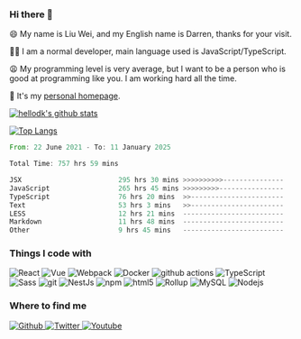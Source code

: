 
### Hi there 👋

😄️ My name is Liu Wei, and my English name is Darren, thanks for your visit.

🙏🏻 I am a normal developer, main language used is JavaScript/TypeScript.

😩️ My programming level is very average, but I want to be a person who is good at programming like you. I am working hard all the time.

👀️ It's my [personal homepage](https://darrenliuwei.com).

[![hellodk's github stats](https://github-readme-stats.vercel.app/api?username=darrenliuwei)](https://github.com/anuraghazra/github-readme-stats)

[![Top Langs](https://github-readme-stats.vercel.app/api/top-langs/?username=darrenliuwei)](https://github.com/anuraghazra/github-readme-stats)

<!--START_SECTION:waka-->

```rust
From: 22 June 2021 - To: 11 January 2025

Total Time: 757 hrs 59 mins

JSX                        295 hrs 30 mins >>>>>>>>>>---------------   38.49 %
JavaScript                 265 hrs 45 mins >>>>>>>>>----------------   34.61 %
TypeScript                 76 hrs 20 mins  >>-----------------------   09.94 %
Text                       53 hrs 3 mins   >>-----------------------   06.91 %
LESS                       12 hrs 21 mins  -------------------------   01.61 %
Markdown                   11 hrs 48 mins  -------------------------   01.54 %
Other                      9 hrs 45 mins   -------------------------   01.27 %
```

<!--END_SECTION:waka-->

<h3>Things I code with</h3>
<p>
  <img alt="React" src="https://img.shields.io/badge/-React-45b8d8?style=flat-square&logo=react&logoColor=white" />
  <img alt="Vue" src="https://img.shields.io/badge/-Vue-4fc08d?style=flat&logo=vuedotjs&logoColor=fff" />
  <img alt="Webpack" src="https://img.shields.io/badge/-Webpack-8DD6F9?style=flat-square&logo=webpack&logoColor=white" /> 
  <img alt="Docker" src="https://img.shields.io/badge/-Docker-46a2f1?style=flat-square&logo=docker&logoColor=white" />
  <img alt="github actions" src="https://img.shields.io/badge/-Github_Actions-2088FF?style=flat-square&logo=github-actions&logoColor=white" />
  <img alt="TypeScript" src="https://img.shields.io/badge/-TypeScript-007ACC?style=flat-square&logo=typescript&logoColor=white" />
  <img alt="Sass" src="https://img.shields.io/badge/-Sass-CC6699?style=flat-square&logo=sass&logoColor=white" />
  <img alt="git" src="https://img.shields.io/badge/-Git-F05032?style=flat-square&logo=git&logoColor=white" />
  <img alt="NestJs" src="https://img.shields.io/badge/-NestJs-ea2845?style=flat-square&logo=nestjs&logoColor=white" />
  <img alt="npm" src="https://img.shields.io/badge/-NPM-CB3837?style=flat-square&logo=npm&logoColor=white" />
  <img alt="html5" src="https://img.shields.io/badge/-HTML5-E34F26?style=flat-square&logo=html5&logoColor=white" />
  <img alt="Rollup" src="https://img.shields.io/badge/-Rollup-EC4A3F?style=flat-square&logo=rollup.js&logoColor=white" />
  <img alt="MySQL" src="https://img.shields.io/badge/-MySQL-1a73e8?style=flat-square&logo=mysql&logoColor=white" />
  <img alt="Nodejs" src="https://img.shields.io/badge/-Nodejs-43853d?style=flat-square&logo=Node.js&logoColor=white" />
</p>

<h3>Where to find me</h3>
<p>
  <a href="https://github.com/darrenliuwei" target="_blank">
    <img alt="Github" src="https://img.shields.io/badge/GitHub-%2312100E.svg?&style=for-the-badge&logo=Github&logoColor=white" />
  </a> 
  <a href="https://twitter.com/darrenliuwei" target="_blank">
    <img alt="Twitter" src="https://img.shields.io/badge/twitter-%231DA1F2.svg?&style=for-the-badge&logo=twitter&logoColor=white" />
  </a> 
  <a href="https://www.youtube.com/sphard" target="_blank">
    <img alt="Youtube" src="https://img.shields.io/badge/youtube-%23ff5722.svg?&style=for-the-badge&logo=youtube&logoColor=white" />
  </a> 
</p>

